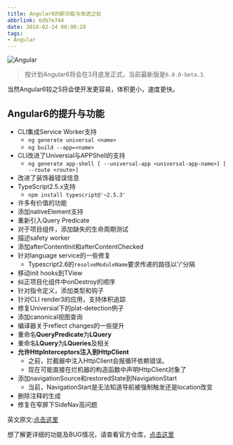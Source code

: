 ```yaml
---
title: Angular6的新功能与改进之处
abbrlink: 6db7e744
date: 2018-02-14 00:08:28
tags:
- Angular
---
```

![Angular](//static.1991421.cn/blog/2018-02-13-160906.jpg)
> 按计划Angular6将会在3月底发正式，当前最新版是`6.0.0-beta.3`.

当然Angular6较之5将会使开发更容易，体积更小，速度更快。

## Angular6的提升与功能
+ CLI集成Service Worker支持
    - `ng generate universal <name>`
    - `ng build --app=<name>`
+ CLI改进了Universial与APPShell的支持
    - `ng generate app-shell [ --universal-app <universal-app-name>] [ --route <route>]`
+ 改进了装饰器错误信息
+ TypeScript2.5.x支持
    - `npm install typescript@'~2.5.3'`
+ 许多有价值的功能
+ 添加nativeElement支持
+ 重新引入Query Predicate
+ 对于项目组件，添加缺失的生命周期测试
+ 描述safety worker
+ 添加afterContentInit和afterContentChecked
+ 针对language service的一些修复
  - Typescript2.6的`resolveModuleName`要求传递的路径以'/'分隔
+ 移动init hooks到TView
+ 纠正项目化组件中onDestroy的顺序
+ 针对指令定义，添加类型和钩子
+ 针对CLI render3的应用，支持体积追踪
+ 修复Universial下的plat-detection例子
+ 添加canonical视图查询
+ 编译器关于reflect changes的一些提升
+ 重命名**QueryPredicate**为**LQuery**
+ 重命名**LQuery**为**LQueries**及相关
+ **允许HttpInterceptors注入到HttpClient**
     - 之前，拦截器中注入HttpClient会报循环依赖错误。
     - 现在可能直接在烂机器的构造函数中声明HttpClient对象了
+ 添加navigationSource和restoredState到NavigationStart
     - 当前，NavigationStart是无法知道导航被强制触发还是location改变 
+ 删除注释的生成
+ 修复在窄屏下SideNav高问题

英文原文:[点击这里](https://www.code-sample.com/2018/01/whats-new-in-angular-6.html)

想了解更详细的功能及BUG情况，请查看官方仓库，[点击这里](https://github.com/angular/angular/blob/master/CHANGELOG.md)
